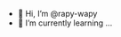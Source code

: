 - 👋 Hi, I’m @rapy-wapy
- 🌱 I’m currently learning ...
<!---
rapy-wapy/rapy-wapy is a ✨ special ✨ repository because its `README.md` (this file) appears on your GitHub profile.
You can click the Preview link to take a look at your changes.
--->

